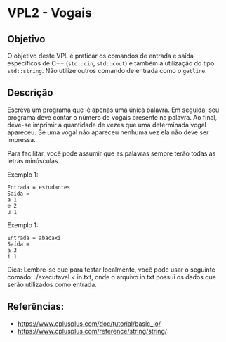 # VPL2 - Vogais

## Objetivo

O objetivo deste VPL é praticar os comandos de entrada e saída específicos de C++ (`std::cin`, `std::cout`) e também a utilização do tipo `std::string`. Não utilize outros comando de entrada como o `getline`.

## Descrição

Escreva um programa que lê apenas uma única palavra. Em seguida, seu programa deve contar o número de vogais presente na palavra. Ao final, deve-se imprimir a quantidade de vezes que uma determinada vogal apareceu. Se uma vogal não apareceu nenhuma vez ela não deve ser impressa.

Para facilitar, você pode assumir que as palavras sempre terão todas as letras minúsculas.

Exemplo 1:

    Entrada = estudantes
    Saída =
    a 1
    e 2
    u 1

Exemplo 1:

    Entrada = abacaxi
    Saída =
    a 3
    i 1

Dica: Lembre-se que para testar localmente, você pode usar o seguinte comado: ./executavel < in.txt, onde o arquivo in.txt possui os dados que serão utilizados como entrada.

## Referências:

- https://www.cplusplus.com/doc/tutorial/basic_io/
- https://www.cplusplus.com/reference/string/string/


